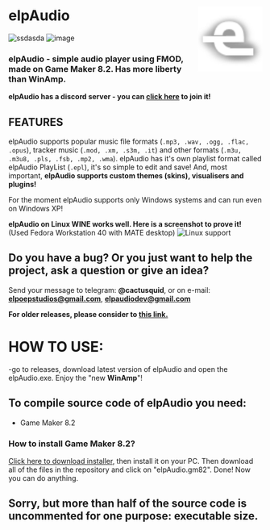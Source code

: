 # elpAudio <img align="right" width="128" height="128" src="https://github.com/elpaudio/elpAudio/raw/master/elpAudio/data/ico.bmp" alt="elpAudio icon" />
![ssdasda](https://github.com/user-attachments/assets/4a5b4f75-f95c-478b-8e6e-449bb0cfed99)
![image](https://github.com/user-attachments/assets/128a51ca-ffbd-4e6e-9c45-0fe7e44f99ca)


 ### elpAudio - simple audio player using FMOD, made on Game Maker 8.2. Has more liberty than WinAmp.
**elpAudio has a discord server - you can <a href="https://discord.gg/n64mcGT6Sr">click here</a> to join it!**
## FEATURES
elpAudio supports popular music file formats (`.mp3, .wav, .ogg, .flac, .opus`), tracker music (`.mod, .xm, .s3m, .it`) and other formats (`.m3u, .m3u8, .pls, .fsb, .mp2, .wma`). 
elpAudio has it's own playlist format called elpAudio PlayList (`.epl`), it's so simple to edit and save!
And, most important, **elpAudio supports custom themes (skins), visualisers and plugins!**

For the moment elpAudio supports only Windows systems and can run even on Windows XP! 

**elpAudio on Linux WINE works well. Here is a screenshot to prove it!** (Used Fedora Workstation 40 with MATE desktop)
![Linux support](https://github.com/user-attachments/assets/83566064-5d82-4737-8bd4-986856ce4ae5)


## Do you have a bug? Or you just want to help the project, ask a question or give an idea? 
Send your message to telegram: **@cactusquid**, or on e-mail: **elpoepstudios@gmail.com**, **elpaudiodev@gmail.com**

****For older releases, please consider to <a href='https://github.com/elpoeprod/elpAudio/releases'>this link.</a>****

# HOW TO USE:
-go to releases, download latest version of elpAudio and open the elpAudio.exe. Enjoy the "new **WinAmp**"!

## To compile source code of elpAudio you need:
  - Game Maker 8.2

### How to install Game Maker 8.2?
<a href="https://www.mediafire.com/file/bqwyde1k1s2hrz2/Game_Maker_8.2_Setup.exe/file">Click here to download installer</a>, then install it on your PC.
Then download all of the files in the repository and click on "elpAudio.gm82". Done! Now you can do anything.
## Sorry, but more than half of the source code is uncommented for one purpose: executable size.

